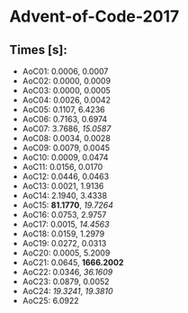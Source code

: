# Advent-of-Code-2017

## Times [s]:

- AoC01: 0.0006, 0.0007
- AoC02: 0.0000, 0.0009
- AoC03: 0.0000, 0.0005
- AoC04: 0.0026, 0.0042
- AoC05: 0.1107, 6.4236
- AoC06: 0.7163, 0.6974
- AoC07: 3.7686, *15.0587*
- AoC08: 0.0034, 0.0028
- AoC09: 0.0079, 0.0045
- AoC10: 0.0009, 0.0474
- AoC11: 0.0156, 0.0170
- AoC12: 0.0446, 0.0463
- AoC13: 0.0021, 1.9136
- AoC14: 2.1940, 3.4338
- AoC15: **81.1770**, *19.7264*
- AoC16: 0.0753, 2.9757
- AoC17: 0.0015, *14.4563*
- AoC18: 0.0159, 1.2979
- AoC19: 0.0272, 0.0313
- AoC20: 0.0005, 5.2009
- AoC21: 0.0645, **1666.2002**
- AoC22: 0.0346, *36.1609*
- AoC23: 0.0879, 0.0052
- AoC24: *19.3241*, *19.3810*
- AoC25: 6.0922